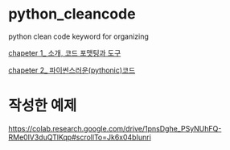 # python_cleancode
python clean code keyword for organizing


[chapeter 1_ 소개, 코드 포맷팅과 도구](https://github.com/KoGaYoung/python_cleancode/blob/main/Capter_1.md "1장")

[chapeter 2_ 파이썬스러운(pythonic)코드](https://github.com/KoGaYoung/python_cleancode/blob/main/Capter_2.md "2장")


# 작성한 예제
https://colab.research.google.com/drive/1pnsDghe_PSyNUhFQ-RMe0lV3duQTlKqp#scrollTo=Jk6x04bIunri
